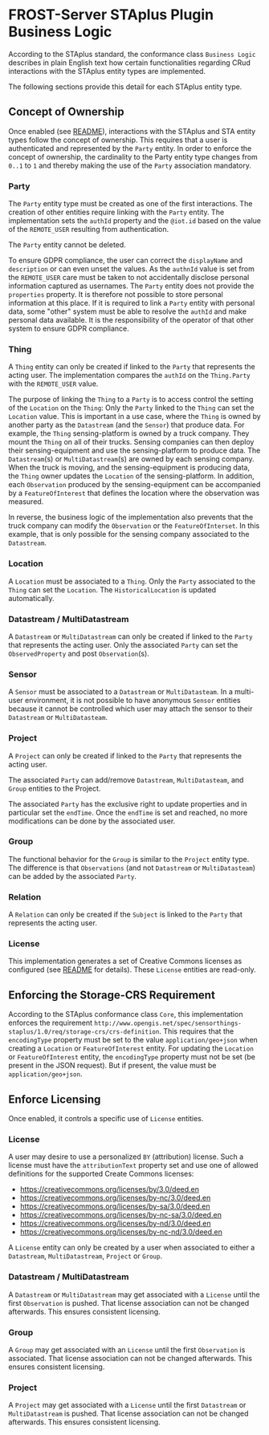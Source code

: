 # FROST-Server STAplus Plugin Business Logic

According to the STAplus standard, the conformance class `Business Logic` describes in plain English text how certain
functionalities regarding CRud interactions with the STAplus entity types are implemented.

The following sections provide this detail for each STAplus entity type.

## Concept of Ownership

Once enabled (see [README](/README.md)), interactions with the STAplus and STA entity types follow the concept of
ownership. This requires that a user is authenticated and represented by the `Party` entity. In order to enforce the
concept of ownership, the cardinality to the Party entity type changes from `0..1` to `1` and thereby making the use of
the `Party` association mandatory.

### Party

The `Party` entity type must be created as one of the first interactions. The creation of other entities require linking
with the `Party` entity. The implementation sets the `authId` property and the `@iot.id` based on the value of
the `REMOTE_USER` resulting from authentication.

The `Party` entity cannot be deleted.

To ensure GDPR compliance, the user can correct the `displayName` and `description` or can even unset the values. As
the `authnId` value is set from the `REMOTE_USER` care must be taken to not accidentally disclose personal information
captured as usernames. The `Party` entity does not provide the `properties` property. It is therefore not possible to
store personal information at this place. If it is required to link a `Party` entity with personal data, some "other"
system must be able to resolve the `authId` and make personal data available. It is the responsibility of the operator 
of that other system to ensure GDPR compliance.

### Thing

A `Thing` entity can only be created if linked to the `Party` that represents the acting user. The implementation
compares the `authId` on the `Thing.Party` with the `REMOTE_USER` value.

The purpose of linking the `Thing` to a `Party` is to access control the setting of the `Location` on the `Thing`: Only
the `Party` linked to the `Thing` can set the `Location` value.
This is important in a use case, where the `Thing` is owned by another party as the `Datastream` (and the `Sensor`) that
produce data. For example, the `Thing` sensing-platform is owned by a truck company. They mount the `Thing` on all of 
their trucks. Sensing companies can then deploy their sensing-equipment and use the sensing-platform to produce data. 
The `Datastream`(s) or `MultiDatastream`(s) are owned by each sensing company. When the truck is moving, and the 
sensing-equipment is producing data, the `Thing` owner updates the `Location` of the sensing-platform.
In addition, each `Observation` produced by the sensing-equipment can be accompanied by a `FeatureOfInterest` that
defines the location where the observation was measured.

In reverse, the business logic of the implementation also prevents that the truck company can modify the `Observation`
or the `FeatureOfInterset`. In this example, that is only possible for the sensing company associated to the `Datastream`.

### Location

A `Location` must be associated to a `Thing`. Only the `Party` associated to the `Thing` can set the `Location`. The 
`HistoricalLocation` is updated automatically.

### Datastream / MultiDatastream

A `Datastream` or `MultiDatastream` can only be created if linked to the `Party` that represents the acting user. Only 
the associated `Party` can set the `ObservedProperty` and post `Observation`(s).

### Sensor

A `Sensor` must be associated to a `Datastream` or `MultiDatasteam`. In a multi-user environment, it is not possible
to have anonymous `Sensor` entities because it cannot be controlled which user may attach the sensor to their
`Datastream` or `MultiDatasteam`.

### Project

A `Project` can only be created if linked to the `Party` that represents the acting user. 

The associated `Party` can add/remove `Datastream`, `MultiDatasteam`, and `Group` entities to the Project.

The associated `Party` has the exclusive right to update properties and in particular set the `endTime`. Once the 
`endTime` is set and reached, no more modifications can be done by the associated user.

### Group

The functional behavior for the `Group` is similar to the `Project` entity type. The difference is that `Observations`
(and not `Datastream` or `MultiDatasteam`) can be added by the associated `Party`.

### Relation

A `Relation` can only be created if the `Subject` is linked to the `Party` that represents the acting user.

### License

This implementation generates a set of Creative Commons licenses as configured (see [README](/README.md) for details).
These `License` entities are read-only.

## Enforcing the Storage-CRS Requirement

According to the STAplus conformance class `Core`, this implementation enforces the requirement 
`http://www.opengis.net/spec/sensorthings-staplus/1.0/req/storage-crs/crs-definition`.
This requires that the `encodingType` property must be set to the value `application/geo+json` when creating a 
`Location` or `FeatureOfInterest` entity. For updating the `Location` or `FeatureOfInterest` entity, the 
`encodingType` property must not be set (be present in the JSON request). But if present, the value must be 
`application/geo+json`.

## Enforce Licensing

Once enabled, it controls a specific use of `License` entities.

### License

A user may desire to use a personalized `BY` (attribution) license. Such a license must have the `attributionText` 
property set and use one of allowed definitions for the supported Create Commons licenses:

- https://creativecommons.org/licenses/by/3.0/deed.en
- https://creativecommons.org/licenses/by-nc/3.0/deed.en
- https://creativecommons.org/licenses/by-sa/3.0/deed.en
- https://creativecommons.org/licenses/by-nc-sa/3.0/deed.en
- https://creativecommons.org/licenses/by-nd/3.0/deed.en
- https://creativecommons.org/licenses/by-nc-nd/3.0/deed.en

A `License` entity can only be created by a user when associated to either a `Datastream`, `MultiDatastream`, `Project` 
or `Group`.

### Datastream / MultiDatastream
A `Datastream` or `MultiDatastream` may get associated with a `License` until the first `Observation` is pushed. That
license association can not be changed afterwards. This ensures consistent licensing.

### Group
A `Group` may get associated with an `License` until the first `Observation` is associated. That
license association can not be changed afterwards. This ensures consistent licensing.

### Project
A `Project` may get associated with a `License` until the first `Datastream` or `MultiDatastream` is pushed. That
license association can not be changed afterwards. This ensures consistent licensing.